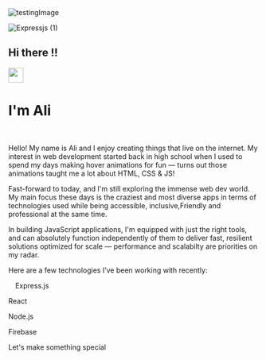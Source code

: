

<img  src="https://user-images.githubusercontent.com/71938087/158254422-90d114b9-2857-4a97-ac0c-2d3c80216a28.jpg" alt='testingImage'/>
<br/>

![Expressjs (1)](https://user-images.githubusercontent.com/71938087/158257260-50a208f6-b843-4520-a89f-06b6a6baefa4.png)



<h2>Hi there !!</h2> <span> <img src="https://raw.githubusercontent.com/MartinHeinz/MartinHeinz/master/wave.gif" width="30px"> </h3></span>

<h1>I'm Ali </h1>
<br/>
<div>
  <p>
  Hello! My name is Ali and I enjoy creating things that live on the internet. My interest in web development started back in high school when I used to spend my days making hover animations for fun — turns out those animations taught me a lot about HTML, CSS & JS!


Fast-forward to today, and I'm still exploring the immense web dev world. My main focus these days is the craziest and most diverse apps in terms of technologies used while being accessible, inclusive,Friendly and professional at the same time.


In building JavaScript applications, I'm equipped with just the right tools, and can absolutely function independently of them to deliver fast, resilient solutions optimized for scale — performance and scalabilty are priorities on my radar.


Here are a few technologies I’ve been working with recently:
  
<img src="(https://user-images.githubusercontent.com/71938087/158257260-50a208f6-b843-4520-a89f-06b6a6baefa4.png" width="10px"/>
 Express.js

 React

 Node.js

 Firebase



Let's make something special


  </p>
  </div>
